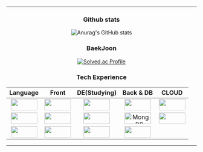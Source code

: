 <div align = 'center'>

<div width=100px><hr></div>


### Github stats
![Anurag's GitHub stats](https://github-readme-stats.vercel.app/api?username=KIMHYUNSOO1999&&show_icons=true&theme=highcontrast)

### BaekJoon 
[![Solved.ac Profile](http://mazassumnida.wtf/api/v2/generate_badge?boj=llllllllllllllllllll)](https://solved.ac/llllllllllllllllllll/)


### Tech Experience 
| Language | Front | DE(Studying) | Back & DB | CLOUD |
| :------: | :------: | :------: |:------: | :------:  |
| <img src="https://img.shields.io/badge/Python-3766AB?style=flat-square&logo=Python&logoColor=white" width="70" height="30"/> | <img src="https://img.shields.io/badge/HTML5-E34F26?style=flat-square&logo=html5&logoColor=white" width="70" height="30"/> | <img src="https://img.shields.io/badge/Hadoop-00B1EA?style=flat-square&logo=apachehadoop&logoColor=white" width="70" height="30"/> | <img src="https://img.shields.io/badge/MySQL-4479A1?style=flat-square&logo=MySQL&logoColor=white" width="70" height="30"/> | <img src="https://img.shields.io/badge/Amazon EC2-FF9900?style=flat-square&logo=Amazon EC2&logoColor=white" width="70" height="30"/> |
| <img src="https://img.shields.io/badge/C-A8B9CC?style=flat-square&logo=c&logoColor=white" width="70" height="30"/> | <img src="https://img.shields.io/badge/CSS3-1572B6?style=flat-square&logo=css3&logoColor=white" width="70" height="30"/> | <img src="https://img.shields.io/badge/Kafka-231F20?style=flat-square&logo=apachekafka&logoColor=white" width="70" height="30"/> | <img alt="MongoDB" src="https://img.shields.io/badge/MongoDB-47A248?style=flat-square&logo=MongoDB&logoColor=white" width="70" height="30"/> | <img src="https://img.shields.io/badge/Heroku-430098?style=flat-square&logo=Heroku&logoColor=white" width="70" height="30"/> |
| <img src="https://img.shields.io/badge/C++-00599C?style=flat-square&logo=c%2B%2B&logoColor=white" width="70" height="30"/> | <img src="https://img.shields.io/badge/JavaScript-F7DF1E?style=flat-square&logo=javascript&logoColor=black" width="70" height="30"/> | <img src="https://img.shields.io/badge/Spark-E25A1C?style=flat-square&logo=apachespark&logoColor=white" width="70" height="30"/> | <img src="https://img.shields.io/badge/Flask-000000?style=flat-square&logo=flask&logoColor=white" width="70" height="30"/>  |  |

<div width=100px><hr></div></div>

